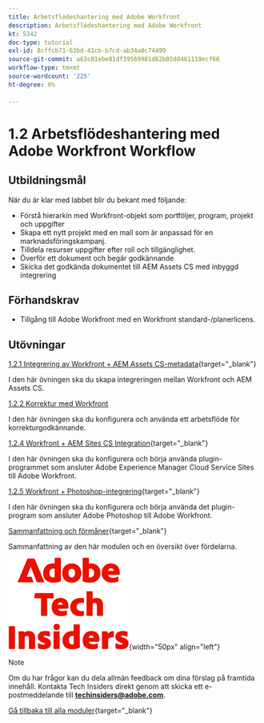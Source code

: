```yaml
---
title: Arbetsflödeshantering med Adobe Workfront
description: Arbetsflödeshantering med Adobe Workfront
kt: 5342
doc-type: tutorial
exl-id: 8cffcb71-63bd-41cb-b7cd-ab34a0c74499
source-git-commit: a63c01ebe81df39569981d62b85d0461119ecf66
workflow-type: tm+mt
source-wordcount: '225'
ht-degree: 0%

---
```


# 1.2 Arbetsflödeshantering med Adobe Workfront Workflow

## Utbildningsmål

När du är klar med labbet blir du bekant med följande:

- Förstå hierarkin med Workfront-objekt som portföljer, program, projekt och uppgifter
- Skapa ett nytt projekt med en mall som är anpassad för en marknadsföringskampanj.
- Tilldela resurser uppgifter efter roll och tillgänglighet.
- Överför ett dokument och begär godkännande
- Skicka det godkända dokumentet till AEM Assets CS med inbyggd integrering

## Förhandskrav

- Tillgång till Adobe Workfront med en Workfront standard-/planerlicens.

## Utövningar

[1.2.1 Integrering av Workfront + AEM Assets CS-metadata](./ex1.md){target="_blank"}

I den här övningen ska du skapa integreringen mellan Workfront och AEM Assets CS.

[1.2.2 Korrektur med Workfront](./ex2.md)

I den här övningen ska du konfigurera och använda ett arbetsflöde för korrekturgodkännande.

[1.2.4 Workfront + AEM Sites CS Integration](./ex4.md){target="_blank"}

I den här övningen ska du konfigurera och börja använda plugin-programmet som ansluter Adobe Experience Manager Cloud Service Sites till Adobe Workfront.

[1.2.5 Workfront + Photoshop-integrering](./ex5.md){target="_blank"}

I den här övningen ska du konfigurera och börja använda det plugin-program som ansluter Adobe Photoshop till Adobe Workfront.

[Sammanfattning och förmåner](./summary.md){target="_blank"}

Sammanfattning av den här modulen och en översikt över fördelarna.

![Tech Insiders](./../../../assets/images/techinsiders.png){width="50px" align="left"}

>[!NOTE]
>
>Om du har frågor kan du dela allmän feedback om dina förslag på framtida innehåll. Kontakta Tech Insiders direkt genom att skicka ett e-postmeddelande till **techinsiders@adobe.com**.

[Gå tillbaka till alla moduler](../../../overview.md){target="_blank"}

